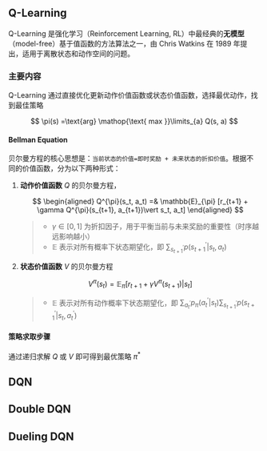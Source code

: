## Q-Learning
Q-Learning 是强化学习（Reinforcement Learning, RL）中最经典的**无模型**（model-free）基于值函数的方法算法之一，由 Chris Watkins 在 1989 年提出，适用于离散状态和动作空间的问题。

### 主要内容
Q-Learning 通过直接优化更新动作价值函数或状态价值函数，选择最优动作，找到最佳策略

$$
\pi(s) =\text{arg} \mathop{\text{ max }}\limits_{a} Q(s, a)
$$

#### Bellman Equation
贝尔曼方程的核心思想是：`当前状态的价值=即时奖励 + 未来状态的折扣价值`。根据不同的价值函数，分为以下两种形式：

1. **动作价值函数** $Q$ 的贝尔曼方程，

    $$
    \begin{aligned}
        Q^{\pi}(s_t, a_t) 
        =& \mathbb{E}_{\pi} [r_{t+1} + \gamma Q^{\pi}(s_{t+1}, a_{t+1})\vert s_t, a_t] 
    \end{aligned}
    $$

    > - $\gamma \in [0, 1]$ 为折扣因子，用于平衡当前与未来奖励的重要性（时序越远影响越小）  
    > - $\mathbb{E}$ 表示对所有概率下状态期望化，即 $\sum_{s_{t+1}^{'}} p(s_{t+1}^{'}\vert s_t, a_t)$

2. **状态价值函数** $V$ 的贝尔曼方程

    $$
    V^{\pi}(s_t) = \mathbb{E}_{\pi} [r_{t+1} + \gamma V^{\pi}(s_{t+1})\vert s_t]
    $$

    > - $\mathbb{E}$ 表示对所有动作概率下状态期望化，即 $\sum_{a_{t}^{'}} p_{\pi}(a_{t}^{'}\vert s_t)\sum_{s_{t+1}^{'}}p(s_{t+1}^{'}\vert s_t, a_{t}^{'})$

#### 策略求取步骤
通过递归求解 $Q$ 或 $V$ 即可得到最优策略 $\pi^*$

## DQN


## Double DQN

## Dueling DQN
